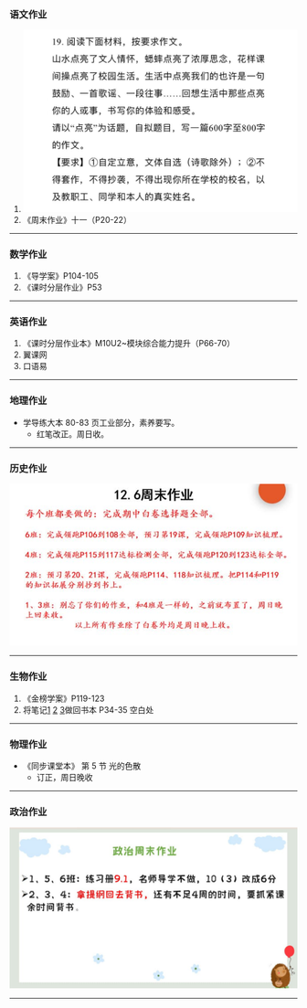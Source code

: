 ### 语文作业

1. ![hw](/hw_G8S1/_images/14c.jpg)
2. 《周末作业》十一（P20-22）

---

### 数学作业

1. 《导学案》P104-105
2. 《课时分层作业》P53

---

### 英语作业

1. 《课时分层作业本》M10U2~模块综合能力提升（P66-70）
2. 翼课网
3. 口语易

---

### 地理作业

- 学导练大本 80-83 页工业部分，素养要写。
  - 红笔改正。周日收。

---

### 历史作业

![hw](/hw_G8S1/_images/14h.jpg)

---

### 生物作业

1. 《金榜学案》P119-123
2. 将笔记[1](/hw_G8S1/_images/14b1.jpg ":target=_self")
   [2](/hw_G8S1/_images/14b2.jpg ":target=_self")
   [3](/hw_G8S1/_images/14b3.jpg ":target=_self")做回书本 P34-35 空白处

---

### 物理作业

- 《同步课堂本》 第 5 节 光的色散
  - 订正，周日晚收

---

### 政治作业

![hw](/hw_G8S1/_images/14p.jpg)

---
